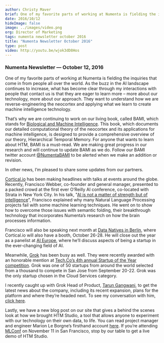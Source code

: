 ```yaml
---
author: Christy Maver
brief: One of my favorite parts of working at Numenta is fielding the inquiries that come in from people all over the world. As the buzz in the AI landscape continues to increase, what has become clear through my interactions with people
date: 2016/10/12
hideImage: false
image: ../images/video.png
org: Director of Marketing
tags: numenta newsletter october 2016
title: "Numenta Newsletter October 2016"
type: post
video: http://youtu.be/wjok3dD8Hos
---
```


### Numenta Newsletter &mdash; October 12, 2016

One of my favorite parts of working at Numenta is fielding the inquiries that
come in from people all over the world. As the buzz in the AI landscape
continues to increase, what has become clear through my interactions with people
that contact us is that they are eager to learn more – more about our
technology, more about our approach. They want to understand how we are
reverse-engineering the neocortex and applying what we learn to create machine
intelligence technology.

That’s why we are continuing to work on our living book, called BAMI, which
stands for [Biological and Machine Intelligence][1].  This book, which documents
our detailed computational theory of the neocortex and its applications for
machine intelligence, is designed to provide a comprehensive overview of our
theory, Hierarchical Temporal Memory.  For anyone that wants to learn about HTM,
BAMI is a must-read.  We are making great progress in our research and will
continue to update BAMI as we do.  Follow our BAMI twitter account
[@NumentaBAMI][2] to be alerted when we make an addition or revision.

In other news, I’m pleased to share some updates from our partners.

[Cortical.io][3] has been making headlines with talks at events around the
globe. Recently, Francisco Webber, co-founder and general manager, presented to
a packed crowd at the first ever O’Reilly AI conference, co-located with Strata
in New York City.  In his talk, "[AI is not a matter of strength but of
intelligence][4]", Francisco explained why many Natural Language Processing
projects fail with some machine learning techniques.  He went on to show how to
overcome those issues with semantic folding, their breakthrough technology that
incorporates Numenta’s research on how the brain processes information.

Francisco will also be speaking next month at [Data Natives in Berlin][5], where
Cortical.io will also have a booth, October 26-28.  He will close out the year
as a panelist at [AI Europe][6], where he’ll discuss aspects of being a startup
in the ever-changing field of AI.

Meanwhile, [Grok][7] has been busy as well. They were recently awarded with an
honorable mention at [Tech.Co’s 4th annual Startup of the Year competition][8].
Grok was one of 50 startups from around the world selected from a thousand to
compete in San Jose from September 20-22.  Grok was the only startup chosen in
the Cloud Services category.  

I recently caught up with Grok Head of Product, [Tarun Gangwani][9], to get the
latest news about the company, including its recent expansion, plans for the
platform and where they’re headed next.  To see my conversation with him,
[click here][10].

Lastly, we have a new blog post on our site that gives a behind the scenes look
at how we brought HTM Studio, a tool that allows anyone to experiment with our
technology on their own data, to life.  You can read project manager and
engineer Marion Le Borgne’s firsthand account [here][11].  If you’re attending
[MLConf][12] on November 11 in San Francisco, stop by our table to get a live
demo of HTM Studio.

[1]: /biological-and-machine-intelligence/
[2]: https://twitter.com/NumentaBAMI
[3]: http://www.cortical.io/
[4]: http://conferences.oreilly.com/artificial-intelligence/ai-deep-learning-bots-ny/public/schedule/detail/54105
[5]: http://www.cortical.io/company/events/data-natives.html
[6]: http://www.cortical.io/company/events/ai-europe.html
[7]: http://www.grokstream.com/
[8]: http://tech.co/2016-startup-competition-finalists-2016-09
[9]: mailto:tarun@grokstream.com
[10]: https://www.youtube.com/watch?v=zjS0j7R5V4Y
[11]: /blog/2016/09/23/how-htm-studio-came-to-life/
[12]: http://mlconf.com/events/san-francisco-ca/
